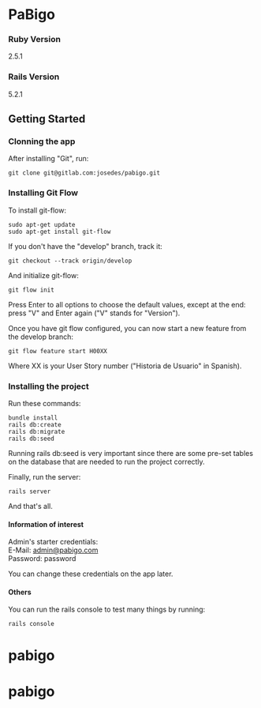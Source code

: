 # PaBigo

### Ruby Version

2.5.1

### Rails Version

5.2.1

## Getting Started

### Clonning the app

After installing "Git", run:

```
git clone git@gitlab.com:josedes/pabigo.git
```

### Installing Git Flow

To install git-flow:

```
sudo apt-get update
sudo apt-get install git-flow
```

If you don't have the "develop" branch, track it:

```
git checkout --track origin/develop
```

And initialize git-flow:

```
git flow init
```

Press Enter to all options to choose the default values, except at the end: press "V" and Enter again ("V" stands for "Version").

Once you have git flow configured, you can now start a new feature from the develop branch:

```
git flow feature start H00XX
```

Where XX is your User Story number ("Historia de Usuario" in Spanish).

### Installing the project

Run these commands:

```
bundle install
rails db:create
rails db:migrate
rails db:seed
```

Running rails db:seed is very important since there are some pre-set tables on the database that are needed to run the project correctly.

Finally, run the server:

```
rails server
```

And that's all.

#### Information of interest

Admin's starter credentials:\
E-Mail: admin@pabigo.com\
Password: password

You can change these credentials on the app later.

#### Others

You can run the rails console to test many things by running:

```
rails console
```
# pabigo
# pabigo
